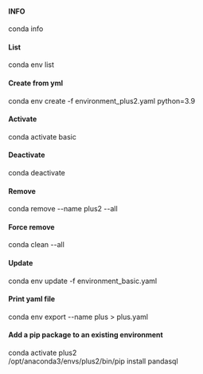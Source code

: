 #### INFO
conda info

#### List
conda env list

#### Create from yml
conda env create -f environment_plus2.yaml python=3.9

#### Activate
conda activate basic

#### Deactivate
conda deactivate

#### Remove
conda remove --name plus2 --all

#### Force remove
conda clean --all

#### Update
conda env update -f environment_basic.yaml

#### Print yaml file
conda env export --name plus > plus.yaml

#### Add a pip package to an existing environment
conda activate plus2   
/opt/anaconda3/envs/plus2/bin/pip install pandasql
